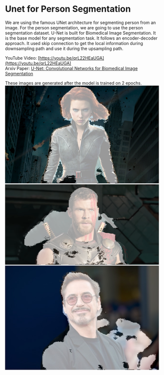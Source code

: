 # Unet for Person Segmentation
We are using the famous UNet architecture for segmenting person from an image. For the person segmentation, we are going to use the person segmentation dataset. U-Net is built for Biomedical Image Segmentation. It is the base model for any segmentation task. It follows an encoder-decoder approach. It used skip connection to get the local information during downsampling path and use it during the upsampling path. 

YouTube Video: [https://youtu.be/qrL22HEaUGA](https://youtu.be/qrL22HEaUGA) <br/>
Arxiv Paper: [U-Net: Convolutional Networks for Biomedical Image Segmentation](https://arxiv.org/abs/1505.04597])

These images are generated after the model is trained on 2 epochs.
![Person Segmentation](save_images/Black-Widow-Avengers.jpg)
![Person Segmentation](save_images/evolution-of-thor-5.png)
![Person Segmentation](save_images/Robert-Downey-Jr-3-640x433.jpg)


